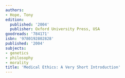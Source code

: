 ```yaml
---
authors:
- Hope, Tony
edition:
  published: '2004'
  publisher: Oxford University Press, USA
goodreads: '784171'
isbn: '9780192802828'
published: '2004'
subjects:
- genetics
- philosophy
- morality
title: 'Medical Ethics: A Very Short Introduction'
---
```


